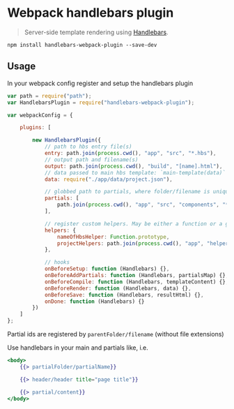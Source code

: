 # Webpack handlebars plugin

> Server-side template rendering using [Handlebars](http://handlebarsjs.com/).


`npm install handlebars-webpack-plugin --save-dev`


## Usage

In your webpack config register and setup the handlebars plugin

```javascript
var path = require("path");
var HandlebarsPlugin = require("handlebars-webpack-plugin");

var webpackConfig = {

    plugins: [

        new HandlebarsPlugin({
            // path to hbs entry file(s)
            entry: path.join(process.cwd(), "app", "src", "*.hbs"),
            // output path and filename(s)
            output: path.join(process.cwd(), "build", "[name].html"),
            // data passed to main hbs template: `main-template(data)`
            data: require("./app/data/project.json"),

            // globbed path to partials, where folder/filename is unique
            partials: [
                path.join(process.cwd(), "app", "src", "components", "*", "*.hbs")
            ],

            // register custom helpers. May be either a function or a glob-pattern
            helpers: {
                nameOfHbsHelper: Function.prototype,
                projectHelpers: path.join(process.cwd(), "app", "helpers", "*.helper.js")
            },

            // hooks
            onBeforeSetup: function (Handlebars) {},
            onBeforeAddPartials: function (Handlebars, partialsMap) {},
            onBeforeCompile: function (Handlebars, templateContent) {},
            onBeforeRender: function (Handlebars, data) {},
            onBeforeSave: function (Handlebars, resultHtml) {},
            onDone: function (Handlebars) {}
        })
    ]
};
```

Partial ids are registered by `parentFolder/filename` (without file extensions)

Use handlebars in your main and partials like, i.e.

```hbs
<body>
    {{> partialFolder/partialName}}

    {{> header/header title="page title"}}

    {{> partial/content}}
</body>
```

